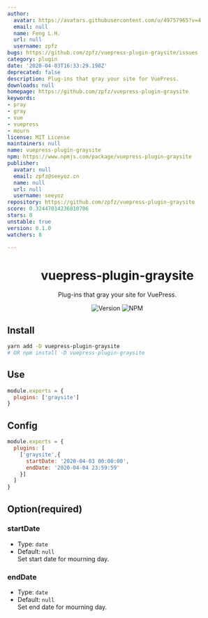 ```yaml
---
author:
  avatar: https://avatars.githubusercontent.com/u/49757965?v=4
  email: null
  name: Feng L.H.
  url: null
  username: zpfz
bugs: https://github.com/zpfz/vuepress-plugin-graysite/issues
category: plugin
date: '2020-04-03T16:33:29.198Z'
deprecated: false
description: Plug-ins that gray your site for VuePress.
downloads: null
homepage: https://github.com/zpfz/vuepress-plugin-graysite
keywords:
- pray
- gray
- vue
- vuepress
- mourn
license: MIT License
maintainers: null
name: vuepress-plugin-graysite
npm: https://www.npmjs.com/package/vuepress-plugin-graysite
publisher:
  avatar: null
  email: zpfz@seeyoz.cn
  name: null
  url: null
  username: seeyoz
repository: https://github.com/zpfz/vuepress-plugin-graysite
score: 0.32447014236810706
stars: 8
unstable: true
version: 0.1.0
watchers: 8

---
```


<h1 align="center">vuepress-plugin-graysite</h1>
<div align="center">

Plug-ins that gray your site for VuePress.

![Version](https://img.shields.io/github/package-json/v/zpfz/vuepress-plugin-graysite?style=flat-square)
![NPM](https://img.shields.io/npm/l/vuepress-plugin-graysite?style=flat-square)

</div>

## Install

```sh
yarn add -D vuepress-plugin-graysite
# OR npm install -D vuepress-plugin-graysite
```

## Use

```js
module.exports = {
  plugins: ['graysite']
}
```
## Config
```js
module.exports = {
  plugins: [
    ['graysite',{
      startDate: '2020-04-03 00:00:00',
      endDate: '2020-04-04 23:59:59'
    }]
  ]
}
```

## Option(required)

### startDate
- Type: `date`
- Default: `null`   
Set start date for mourning day.

### endDate
- Type: `date`
- Default: `null`    
Set end date for mourning day.